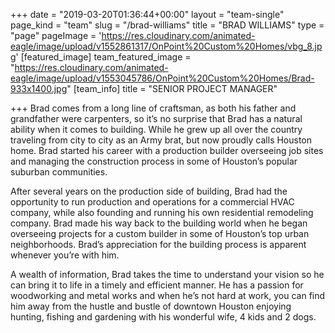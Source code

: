 +++
date = "2019-03-20T01:36:44+00:00"
layout = "team-single"
page_kind = "team"
slug = "/brad-williams"
title = "BRAD WILLIAMS"
type = "page"
pageImage = 'https://res.cloudinary.com/animated-eagle/image/upload/v1552861317/OnPoint%20Custom%20Homes/vbg_8.jpg'
[featured_image]
team_featured_image = "https://res.cloudinary.com/animated-eagle/image/upload/v1553045786/OnPoint%20Custom%20Homes/Brad-933x1400.jpg"
[team_info]
title = "SENIOR PROJECT MANAGER"

+++
Brad comes from a long line of craftsman, as both his father and grandfather were carpenters, so it’s no surprise that Brad has a natural ability when it comes to building. While he grew up all over the country traveling from city to city as an Army brat, but now proudly calls Houston home. Brad started his career with a production builder overseeing job sites and managing the construction process in some of Houston’s popular suburban communities.

After several years on the production side of building, Brad had the opportunity to run production and operations for a commercial HVAC company, while also founding and running his own residential remodeling company. Brad made his way back to the building world when he began overseeing projects for a custom builder in some of Houston’s top urban neighborhoods. Brad’s appreciation for the building process is apparent whenever you’re with him.

A wealth of information, Brad takes the time to understand your vision so he can bring it to life in a timely and efficient manner. He has a passion for woodworking and metal works and when he’s not hard at work, you can find him away from the hustle and bustle of downtown Houston enjoying hunting, fishing and gardening with his wonderful wife, 4 kids and 2 dogs.